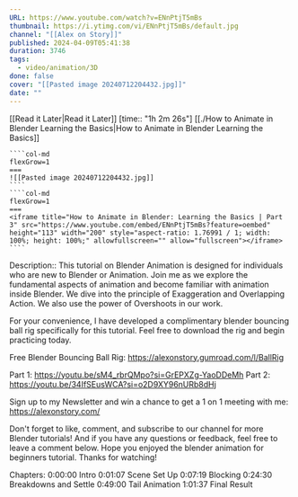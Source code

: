 ```yaml
---
URL: https://www.youtube.com/watch?v=ENnPtjT5mBs
thumbnail: https://i.ytimg.com/vi/ENnPtjT5mBs/default.jpg
channel: "[[Alex on Story]]"
published: 2024-04-09T05:41:38
duration: 3746
tags:
  - video/animation/3D
done: false
cover: "[[Pasted image 20240712204432.jpg]]"
date: ""
---
```

[[Read it Later|Read it Later]] [time:: "1h 2m 26s"]
[[./How to Animate in Blender Learning the Basics|How to Animate in Blender Learning the Basics]]
`````col
````col-md
flexGrow=1
===
![[Pasted image 20240712204432.jpg]]
````
````col-md
flexGrow=1
===
<iframe title="How to Animate in Blender: Learning the Basics | Part 3" src="https://www.youtube.com/embed/ENnPtjT5mBs?feature=oembed" height="113" width="200" style="aspect-ratio: 1.76991 / 1; width: 100%; height: 100%;" allowfullscreen="" allow="fullscreen"></iframe>
````
`````

Description:: This tutorial on Blender Animation is designed for individuals who are new to Blender or Animation. Join me as we explore the fundamental aspects of animation and become familiar with animation inside Blender. We dive into the principle of Exaggeration and Overlapping Action. We also use the power of Overshoots in our work.

For your convenience, I have developed a complimentary blender bouncing ball rig specifically for this tutorial. Feel free to download the rig and begin practicing today.

Free Blender Bouncing Ball Rig: https://alexonstory.gumroad.com/l/BallRig

Part 1: https://youtu.be/sM4_rbrQMpo?si=GrEPXZg-YaoDDeMh
Part 2: https://youtu.be/34IfSEusWCA?si=o2D9XY96nURb8dHj

Sign up to my Newsletter and win a chance to get a 1 on 1 meeting with me:
https://alexonstory.com/

Don't forget to like, comment, and subscribe to our channel for more Blender tutorials! And if you have any questions or feedback, feel free to leave a comment below. Hope you enjoyed the blender animation for beginners tutorial. Thanks for watching!

Chapters:
0:00:00 Intro
0:01:07 Scene Set Up
0:07:19 Blocking
0:24:30 Breakdowns and Settle
0:49:00 Tail Animation
1:01:37 Final Result